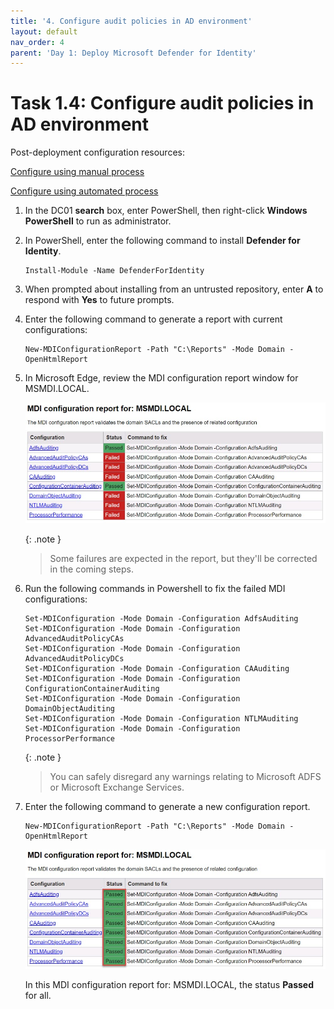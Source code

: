 ```yaml
---
title: '4. Configure audit policies in AD environment'
layout: default
nav_order: 4
parent: 'Day 1: Deploy Microsoft Defender for Identity'
---
```


# Task 1.4: Configure audit policies in AD environment

Post-deployment configuration resources: 

[Configure using manual process](https://learn.microsoft.com/defender-for-identity/deploy/configure-windows-event-collection)

[Configure using automated process](https://www.powershellgallery.com/packages/DefenderForIdentity/1.0.0.0)

1. In the DC01 **search** box, enter PowerShell, then right-click **Windows PowerShell** to run as administrator. 

1. In PowerShell, enter the following command to install **Defender for Identity**.  

    ```PowerShell-wrap
    Install-Module -Name DefenderForIdentity
    ```

1. When prompted about installing from an untrusted repository, enter **A** to respond with **Yes** to future prompts. 

1. Enter the following command to generate a report with current configurations: 

    ```PowerShell-wrap
    New-MDIConfigurationReport -Path "C:\Reports" -Mode Domain -OpenHtmlReport
    ```

1. In Microsoft Edge, review the MDI configuration report window for MSMDI.LOCAL.  

    ![MDI-Confir-Report-1.jpg](../media/MDI-Confir-Report-1.jpg)
    
    {: .note }
    > Some failures are expected in the report, but they'll be corrected in the coming steps.

1. Run the following commands in Powershell to fix the failed MDI configurations:
  
    ```PowerShell-wrap
    Set-MDIConfiguration -Mode Domain -Configuration AdfsAuditing
    Set-MDIConfiguration -Mode Domain -Configuration AdvancedAuditPolicyCAs
    Set-MDIConfiguration -Mode Domain -Configuration AdvancedAuditPolicyDCs
    Set-MDIConfiguration -Mode Domain -Configuration CAAuditing
    Set-MDIConfiguration -Mode Domain -Configuration ConfigurationContainerAuditing
    Set-MDIConfiguration -Mode Domain -Configuration DomainObjectAuditing
    Set-MDIConfiguration -Mode Domain -Configuration NTLMAuditing
    Set-MDIConfiguration -Mode Domain -Configuration ProcessorPerformance
    ```

    {: .note }
    > You can safely disregard any warnings relating to Microsoft ADFS or Microsoft Exchange Services.

1. Enter the following command to generate a new configuration report.  

    ```PowerShell-wrap
    New-MDIConfigurationReport -Path "C:\Reports" -Mode Domain -OpenHtmlReport
    ```

    ![MDI-Confir-Report-2.jpg](../media/MDI-Confir-Report-2.jpg)

    In this MDI configuration report for: MSMDI.LOCAL, the status **Passed** for all. 
